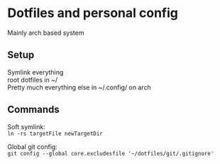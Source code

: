 # Dotfiles and personal config
Mainly arch based system

## Setup
Symlink everything  
root dotfiles in ~/    
Pretty much everything else in ~/.config/ on arch   

## Commands
Soft symlink:   
`ln -rs targetFile newTargetDir`

Global git config:  
`git config --global core.excludesfile '~/dotfiles/git/.gitignore'`
